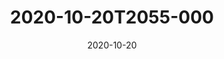 ---
date: 2020-10-20
title: 2020-10-20T2055-000
hero: 2020/2020-10-20T2055-000.jpeg

# briefly describe the image…
alt: ''

# insert the closed caption text after the three-dash break…
# (include line-breaks, punctuation, and capitalization)
---